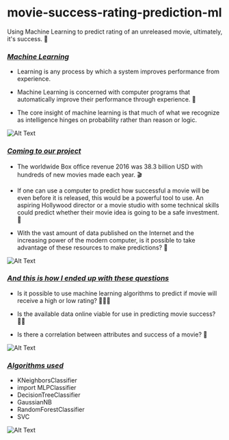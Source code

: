 # movie-success-rating-prediction-ml
Using Machine Learning to predict rating of an unreleased movie, ultimately, it's success. 🎥
### *<ins>Machine Learning</ins>*
* Learning is any process by which a system improves performance from experience.

* Machine Learning is concerned with computer programs that automatically improve their performance	through experience. 🤖

* The core insight of machine learning is that much of what we recognize as intelligence hinges on probability rather than reason or logic.

![Alt Text][neural]

### *<ins>Coming to our project</ins>*
* The worldwide Box ofﬁce revenue 2016 was 38.3 billion USD with hundreds of new movies made each year. 🎬

* If one can use a computer to predict how successful a movie will be even before it is released, this would be a powerful tool to use. An aspiring Hollywood director or a movie studio with some technical skills could predict whether their movie idea is going to be a safe investment. 🍿
 
* With the vast amount of data published on the Internet and the increasing power of the modern computer, is it possible to take advantage of these resources to make predictions? 🎦

![Alt Text][movie]

### *<ins>And this is how I ended up with these questions</ins>*
* Is it possible to use machine learning algorithms to predict if movie will receive a high or low rating? 🙋🏻‍♂️

* Is the available data online viable for use in predicting movie success? 🙋🏻

* Is there a correlation between attributes and success of a movie? 🙋

![Alt Text][ter]

### *<ins>Algorithms used</ins>*

* KNeighborsClassifier
* import MLPClassifier
* DecisionTreeClassifier
* GaussianNB
* RandomForestClassifier
* SVC

![Alt Text][math]

[neural]:https://media.giphy.com/media/NsBknNwmmWE8WU1q2U/giphy-downsized.gif
[movie]:https://media.giphy.com/media/VxbP9tLeKzazm/giphy.gif
[questions]:https://media.giphy.com/media/TgF6xfH8V0mZcUyneP/giphy.gif
[ter]:https://i.gifer.com/fxvV.gif
[math]:https://i.gifer.com/Cwgf.gif
